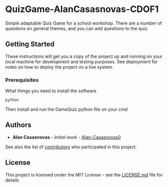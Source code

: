 # QuizGame-AlanCasasnovas-CDOF1

Simple adaptable Quiz Game for a school workshop. There are a number of questions on general themes, and you can add questions to the quiz.

## Getting Started

These instructions will get you a copy of the project up and running on your local machine for development and testing purposes. See deployment for notes on how to deploy the project on a live system.

### Prerequisites

What things you need to install the software

```
python
```

Then install and run the GameQuiz python file on your cmd

## Authors

* **Alan Casasnovas** - *Initial work* - [Alan-Casasnovas0](https://github.com/Alan-Casasnovas0)

See also the list of [contributors]([https://github.com/Alan-Casasnovas0/QuizGame-AlanCasasnovas-CDOF1/graphs/contributors]) who participated in this project.

## License

This project is licensed under the MIT License - see the [LICENSE.md](LICENSE.md) file for details
